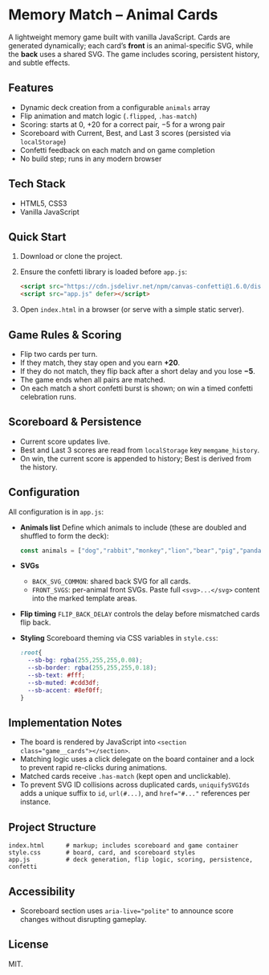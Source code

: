 # Memory Match – Animal Cards

A lightweight memory game built with vanilla JavaScript. Cards are generated dynamically; each card’s **front** is an animal-specific SVG, while the **back** uses a shared SVG. The game includes scoring, persistent history, and subtle effects.

## Features

* Dynamic deck creation from a configurable `animals` array
* Flip animation and match logic (`.flipped`, `.has-match`)
* Scoring: starts at 0, +20 for a correct pair, −5 for a wrong pair
* Scoreboard with Current, Best, and Last 3 scores (persisted via `localStorage`)
* Confetti feedback on each match and on game completion
* No build step; runs in any modern browser

## Tech Stack

* HTML5, CSS3
* Vanilla JavaScript

## Quick Start

1. Download or clone the project.
2. Ensure the confetti library is loaded before `app.js`:

   ```html
   <script src="https://cdn.jsdelivr.net/npm/canvas-confetti@1.6.0/dist/confetti.browser.min.js"></script>
   <script src="app.js" defer></script>
   ```
3. Open `index.html` in a browser (or serve with a simple static server).

## Game Rules & Scoring

* Flip two cards per turn.
* If they match, they stay open and you earn **+20**.
* If they do not match, they flip back after a short delay and you lose **−5**.
* The game ends when all pairs are matched.
* On each match a short confetti burst is shown; on win a timed confetti celebration runs.

## Scoreboard & Persistence

* Current score updates live.
* Best and Last 3 scores are read from `localStorage` key `memgame_history`.
* On win, the current score is appended to history; Best is derived from the history.

## Configuration

All configuration is in `app.js`:

* **Animals list**
  Define which animals to include (these are doubled and shuffled to form the deck):

  ```js
  const animals = ["dog","rabbit","monkey","lion","bear","pig","panda","fox","owl","cat"];
  ```
* **SVGs**

  * `BACK_SVG_COMMON`: shared back SVG for all cards.
  * `FRONT_SVGS`: per-animal front SVGs.
    Paste full `<svg>...</svg>` content into the marked template areas.
* **Flip timing**
  `FLIP_BACK_DELAY` controls the delay before mismatched cards flip back.
* **Styling**
  Scoreboard theming via CSS variables in `style.css`:

  ```css
  :root{
    --sb-bg: rgba(255,255,255,0.08);
    --sb-border: rgba(255,255,255,0.18);
    --sb-text: #fff;
    --sb-muted: #cdd3df;
    --sb-accent: #8ef0ff;
  }
  ```

## Implementation Notes

* The board is rendered by JavaScript into `<section class="game__cards"></section>`.
* Matching logic uses a click delegate on the board container and a lock to prevent rapid re-clicks during animations.
* Matched cards receive `.has-match` (kept open and unclickable).
* To prevent SVG ID collisions across duplicated cards, `uniquifySVGIds` adds a unique suffix to `id`, `url(#...)`, and `href="#..."` references per instance.

## Project Structure

```
index.html      # markup; includes scoreboard and game container
style.css       # board, card, and scoreboard styles
app.js          # deck generation, flip logic, scoring, persistence, confetti
```

## Accessibility

* Scoreboard section uses `aria-live="polite"` to announce score changes without disrupting gameplay.

## License

MIT.
